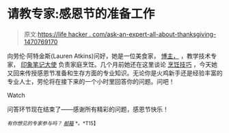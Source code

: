 # 请教专家:感恩节的准备工作

> 原文:[https://life hacker . com/ask-an-expert-all-about-thanksgiving-1470769170](https://lifehacker.com/ask-an-expert-all-about-thanksgiving-preparation-1470769170)

向劳伦·阿特金斯(Lauren Atkins)问好，她是一位美食家， [博主，](http://haveforkwilleat.com/) ，教学技术专家， [印象笔记大使](https://www.evernote.com/pub/latkins/amoveablefeast#) 负责家庭烹饪。几个月前她还在这里谈论 [烹饪技巧](https://lifehacker.com/ask-an-expert-all-about-learning-new-culinary-skills-866405133) ，今天她又回来传授感恩节准备和生存方面的专业知识。无论你是火鸡新手还是经验丰富的专业人士，劳伦将在接下来的一个小时里回答你的问题。问吧！

Watch

问答环节现在结束了——感谢所有精彩的问题，感恩节快乐！

<small>*有你想见的专家参与吗？*</small> [<small>*邮箱*</small>](https://mail.google.com/mail/?view=cm&fs=1&tf=1&to=submissions@lifehacker.com) <small>*。*T15】</small>